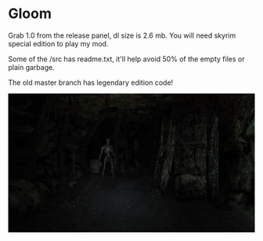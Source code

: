 # Gloom

Grab 1.0 from the release panel, dl size is 2.6 mb. You will need skyrim special edition to play my mod.

Some of the /src has readme.txt, it'll help avoid 50% of the empty files or plain garbage.

The old master branch has legendary edition code!

![preview](dark-sse_k3N7K33sa8.jpg)
